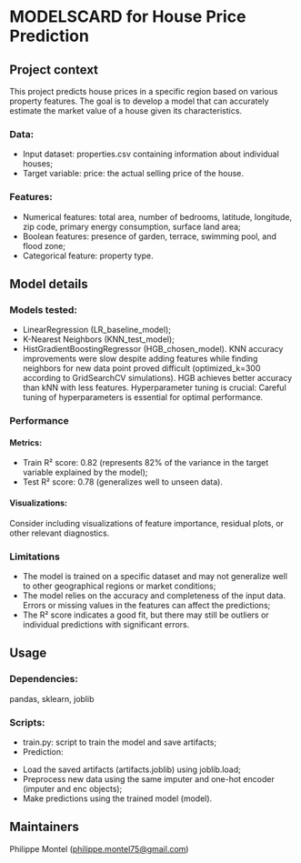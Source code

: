 # MODELSCARD for House Price Prediction
## Project context
This project predicts house prices in a specific region based on various property features. The goal is to develop a model that can accurately estimate the market value of a house given its characteristics.

### Data:
- Input dataset: properties.csv containing information about individual houses;
- Target variable: price: the actual selling price of the house.

### Features:
- Numerical features: total area, number of bedrooms, latitude, longitude, zip code, primary energy consumption, surface land area;
- Boolean features: presence of garden, terrace, swimming pool, and flood zone;
- Categorical feature: property type.

## Model details
### Models tested:
- LinearRegression (LR_baseline_model);
- K-Nearest Neighbors (KNN_test_model);
- HistGradientBoostingRegressor (HGB_chosen_model).
KNN accuracy improvements were slow despite adding features while finding neighbors for new data point proved difficult (optimized_k=300 according to GridSearchCV simulations). HGB achieves better accuracy than kNN with less features. Hyperparameter tuning is crucial: Careful tuning of hyperparameters is essential for optimal performance.

### Performance
#### Metrics:
- Train R² score: 0.82 (represents 82% of the variance in the target variable explained by the model);
- Test R² score: 0.78 (generalizes well to unseen data).

#### Visualizations:
Consider including visualizations of feature importance, residual plots, or other relevant diagnostics.

### Limitations
- The model is trained on a specific dataset and may not generalize well to other geographical regions or market conditions;
- The model relies on the accuracy and completeness of the input data. Errors or missing values in the features can affect the predictions;
- The R² score indicates a good fit, but there may still be outliers or individual predictions with significant errors.

## Usage
### Dependencies:
pandas, sklearn, joblib

### Scripts:
- train.py: script to train the model and save artifacts;
- Prediction:
* Load the saved artifacts (artifacts.joblib) using joblib.load;
* Preprocess new data using the same imputer and one-hot encoder (imputer and enc objects);
* Make predictions using the trained model (model).

## Maintainers
Philippe Montel (philippe.montel75@gmail.com)